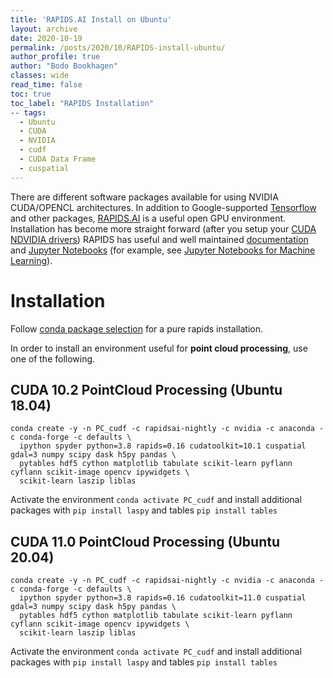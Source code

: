 ```yaml
---
title: 'RAPIDS.AI Install on Ubuntu'
layout: archive
date: 2020-10-19
permalink: /posts/2020/10/RAPIDS-install-ubuntu/
author_profile: true
author: "Bodo Bookhagen"
classes: wide
read_time: false
toc: true
toc_label: "RAPIDS Installation"
-- tags:
  - Ubuntu
  - CUDA
  - NVIDIA
  - cudf
  - CUDA Data Frame
  - cuspatial
---
```


There are different software packages available for using NVIDIA CUDA/OPENCL architectures. 
In addition to Google-supported [Tensorflow](https://www.tensorflow.org/) and other packages, [RAPIDS.AI](https://rapids.ai/) is a useful open GPU environment. Installation has become more straight forward (after you setup your [CUDA NDVIDIA drivers](/posts/2020/10/CUDA-install-ubuntu/))
RAPIDS has useful and well maintained [documentation](https://docs.rapids.ai/) and [Jupyter Notebooks](https://github.com/rapidsai/notebooks) (for example, see [Jupyter Notebooks for Machine Learning](https://github.com/rapidsai/cuml/tree/branch-0.16/notebooks)).

# Installation
Follow [conda package selection](https://rapids.ai/start.html#get-rapids) for a pure rapids installation.

In order to install an environment useful for **point cloud processing**, use one of the following.

## CUDA 10.2 PointCloud Processing (Ubuntu 18.04)

```
conda create -y -n PC_cudf -c rapidsai-nightly -c nvidia -c anaconda -c conda-forge -c defaults \
  ipython spyder python=3.8 rapids=0.16 cudatoolkit=10.1 cuspatial gdal=3 numpy scipy dask h5py pandas \
  pytables hdf5 cython matplotlib tabulate scikit-learn pyflann cyflann scikit-image opencv ipywidgets \
  scikit-learn laszip liblas
```

Activate the environment `conda activate PC_cudf` and install additional packages with `pip install laspy` and tables `pip install tables`

## CUDA 11.0 PointCloud Processing (Ubuntu 20.04)

```
conda create -y -n PC_cudf -c rapidsai-nightly -c nvidia -c anaconda -c conda-forge -c defaults \
  ipython spyder python=3.8 rapids=0.16 cudatoolkit=11.0 cuspatial gdal=3 numpy scipy dask h5py pandas \
  pytables hdf5 cython matplotlib tabulate scikit-learn pyflann cyflann scikit-image opencv ipywidgets \
  scikit-learn laszip liblas
```

Activate the environment `conda activate PC_cudf` and install additional packages with `pip install laspy` and tables `pip install tables`
